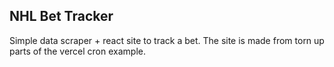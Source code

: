 NHL Bet Tracker
---------------
Simple data scraper + react site to track a bet. The site is made from torn up parts of the vercel cron example.
